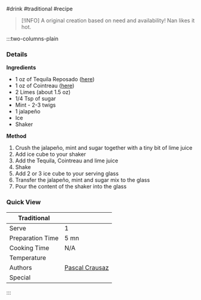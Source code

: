 #drink #traditional #recipe

> [!INFO]
> A original creation based on need and availability! Nan likes it hot.

:::two-columns-plain

### Details
**Ingredients**

- 1 oz of Tequila Reposado ([here](http://www.bevmo.com/Shop/ProductDetail.aspx/Spirits/Tequila/El-Tesoro/El-Tesoro-Tequila-Reposado/4390))
- 1 oz of Cointreau ([here](http://www.bevmo.com/Shop/ProductDetail.aspx/Spirits/Liqueur/Cointreau/Cointreau-Liqueur/2452))
- 2 Limes (about 1.5 oz)
- 1/4 Tsp of sugar
- Mint - 2-3 twigs
- 1 jalapeño
- Ice
- Shaker


**Method**

1. Crush the jalapeño, mint and sugar together with a tiny bit of lime juice
2. Add ice cube to your shaker
3. Add the Tequila, Cointreau and lime juice
4. Shake
5. Add 2 or 3 ice cube to your serving glass
6. Transfer the jalapeño, mint and sugar mix to the glass
7. Pour the content of the shaker into the glass



### Quick View
| Traditional      |                                                |
| ---------------- | ---------------------------------------------- |
| Serve            | 1                                              |
| Preparation Time | 5 mn                                           |
| Cooking Time     | N/A                                            |
| Temperature      |                                                |
| Authors          | [Pascal Crausaz](mailto:pascal@askpascal.com)  |
| Special          |                                                |

:::

